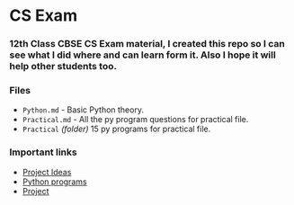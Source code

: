 # CS Exam

### 12th Class CBSE CS Exam material, I created this repo so I can see what I did where and can learn form it. Also I hope it will help other students too.

### Files 

- `Python.md` - Basic Python theory. 
- `Practical.md` - All the py program questions for practical file.
- `Practical` *(folder)* 15 py programs for practical file.


### Important links
- [Project Ideas](https://pythonworld.in/practical-project/project-list/)
- [Python programs](https://www.tutorialaicsip.com/cs-xii-pra/term-1-practical-file-cs-class-12/)
- [Project](https://docs.google.com/document/d/1cf6wVjhmO7gdVzU4FKDX-S6aHhdpuXh98LxPnSX0lK4/edit?usp=sharing)
